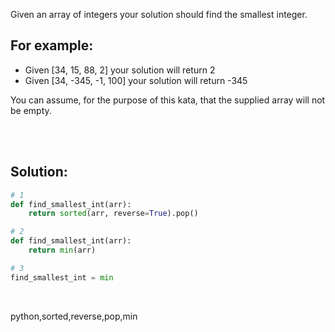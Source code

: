 Given an array of integers your solution should find the smallest integer.

## For example:

- Given [34, 15, 88, 2] your solution will return 2
- Given [34, -345, -1, 100] your solution will return -345

You can assume, for the purpose of this kata, that the supplied array will not be empty.

<br><br>

## Solution:

```py
# 1
def find_smallest_int(arr):
    return sorted(arr, reverse=True).pop()

# 2
def find_smallest_int(arr):
    return min(arr)

# 3
find_smallest_int = min
```

<br>

<tag>python,sorted,reverse,pop,min<tag>
